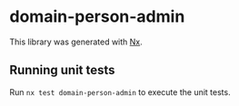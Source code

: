 # domain-person-admin

This library was generated with [Nx](https://nx.dev).

## Running unit tests

Run `nx test domain-person-admin` to execute the unit tests.
